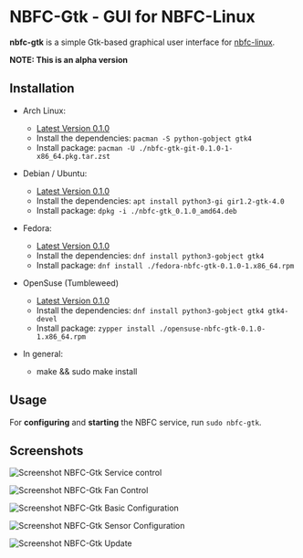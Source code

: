NBFC-Gtk - GUI for NBFC-Linux
=============================

**nbfc-gtk** is a simple Gtk-based graphical user interface for [nbfc-linux](https://github.com/nbfc-linux/nbfc-linux).

**NOTE: This is an alpha version**

Installation
------------

- Arch Linux:
  - [Latest Version 0.1.0](https://github.com/nbfc-linux/nbfc-gtk/releases/download/0.1.0/nbfc-gtk-git-0.1.0-1-x86_64.pkg.tar.zst)
  - Install the dependencies: `pacman -S python-gobject gtk4`
  - Install package: `pacman -U ./nbfc-gtk-git-0.1.0-1-x86_64.pkg.tar.zst`

- Debian / Ubuntu:
  - [Latest Version 0.1.0](https://github.com/nbfc-linux/nbfc-gtk/releases/download/0.1.0/nbfc-gtk_0.1.0_amd64.deb)
  - Install the dependencies: `apt install python3-gi gir1.2-gtk-4.0`
  - Install package: `dpkg -i ./nbfc-gtk_0.1.0_amd64.deb`

- Fedora:
  - [Latest Version 0.1.0](https://github.com/nbfc-linux/nbfc-gtk/releases/download/0.1.0/fedora-nbfc-gtk-0.1.0-1.x86_64.rpm)
  - Install the dependencies: `dnf install python3-gobject gtk4`
  - Install package: `dnf install ./fedora-nbfc-gtk-0.1.0-1.x86_64.rpm`

- OpenSuse (Tumbleweed)
  - [Latest Version 0.1.0](https://github.com/nbfc-linux/nbfc-gtk/releases/download/0.1.0/opensuse-nbfc-gtk-0.1.0-1.x86_64.rpm)
  - Install the dependencies: `dnf install python3-gobject gtk4 gtk4-devel`
  - Install package: `zypper install ./opensuse-nbfc-gtk-0.1.0-1.x86_64.rpm`

- In general:
  - make && sudo make install

Usage
-----

For **configuring** and **starting** the NBFC service, run `sudo nbfc-gtk`.

Screenshots
-----------

![Screenshot NBFC-Gtk Service control](http://nbfc-linux.github.io/img/nbfc-gtk/nbfc-gtk-service.png)

![Screenshot NBFC-Gtk Fan Control](http://nbfc-linux.github.io/img/nbfc-gtk/nbfc-gtk-fans.png)

![Screenshot NBFC-Gtk Basic Configuration](http://nbfc-linux.github.io/img/nbfc-gtk/nbfc-gtk-basic.png)

![Screenshot NBFC-Gtk Sensor Configuration](http://nbfc-linux.github.io/img/nbfc-gtk/nbfc-gtk-sensors.png)

![Screenshot NBFC-Gtk Update](http://nbfc-linux.github.io/img/nbfc-gtk/nbfc-gtk-update.png)

